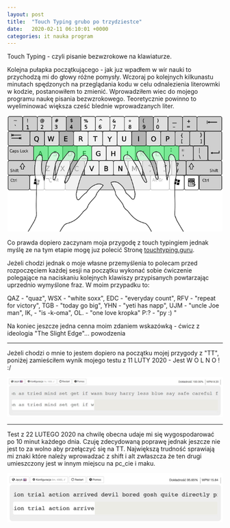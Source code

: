 ```yaml
---
layout: post
title:  "Touch Typing grubo po trzydziestce"
date:   2020-02-11 06:10:01 +0000
categories: it nauka program
---
```

Touch Typing - czyli pisanie bezwzrokowe na klawiaturze.

Kolejna pułapka początkującego - jak juz wpadłem w wir nauki to przychodzą mi do głowy różne pomysły.
Wczoraj po kolejnych kilkunastu minutach spędzonych na przeglądania kodu w celu odnalezienia literowmki
w kodzie, postanowiłem to zmienić. Wprowadziłem wiec do mojego programu naukę pisania bezwzrokowego. 
Teoretycznie powinno to wyeliminować większa cześć blednie wprowadzanych liter.

![ilustracja touch typing](/assets/images/touch-typing-fingers.png)

Co prawda dopiero zaczynam moja przygodę z touch typingiem jednak myślę ze na tym etapie mogę juz polecić
Stronę  [touchtyping.guru](http://pl.touchtyping.guru/).

Jeżeli chodzi jednak o moje własne przemyślenia to polecam przed rozpoczęciem każdej sesji na początku wykonać sobie ćwiczenie
polegające na naciskaniu kolejnych klawiszy przypisanych powtarzając uprzednio wymyślone fraz.
W moim przypadku to:

QAZ - "quaz",
WSX - "white soxx",
EDC - "everyday count",
RFV - "repeat for victory",
TGB - "today go big",
YHN - "yeti has napp",
UJM - "uncle Joe man",
IK, - "is -k-oma",
OL. - "one love kropka"
P:? - "py :) "

Na koniec jeszcze jedna cenna moim zdaniem wskazówką - ćwicz z ideologia "The Slight Edge"... powodzenia 

------------
Jeżeli chodzi o mnie to jestem dopiero na początku mojej przygody z "TT", poniżej zamieściłem wynik mojego testu z 11 LUTY 2020 - Jest W O L N O ! :/

![wynik z 11luty2020](/assets/images/touch_typing_11FEB2020.JPG)

-----------
Test z 22 LUTEGO 2020 na chwilę obecna udaje mi się wygospodarować po 10 minut każdego dnia. Czuję zdecydowaną poprawę jednak jeszcze nie jest to za wolno aby przełączyć się na TT. Największą trudność sprawiają mi znaki które należy wprowadzać z shift i alt zwłaszcza że ten drugi umieszczony jest w innym miejscu na pc_cie i maku.

![wynik z 22luty2020](/assets/images/22FEB2020_TT_Test_5m_4000.png)





